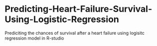 # Predicting-Heart-Failure-Survival-Using-Logistic-Regression
Prediciting the chances of survival after a heart failure using logisitc regression model in R-studio

